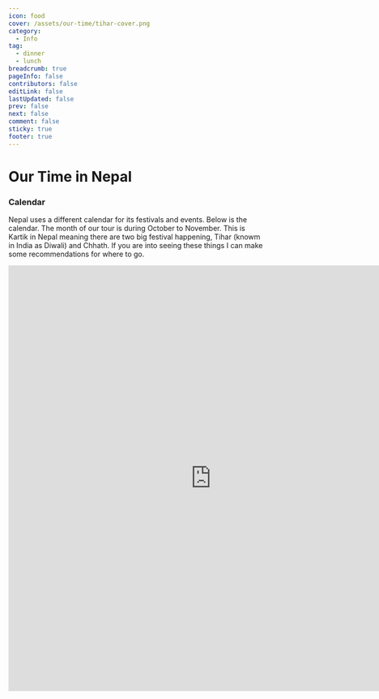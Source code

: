 ```yaml
---
icon: food
cover: /assets/our-time/tihar-cover.png
category:
  - Info
tag:
  - dinner
  - lunch
breadcrumb: true
pageInfo: false
contributors: false
editLink: false
lastUpdated: false
prev: false
next: false
comment: false
sticky: true
footer: true
---
```


# Our Time in Nepal

### Calendar

Nepal uses a different calendar for its festivals and events. Below is the calendar. The month of our tour is during October to November.
This is Kartik in Nepal meaning there are two big festival happening, Tihar (knowm in India as Diwali) and Chhath.
If you are into seeing these things I can make some recommendations for where to go.

<iframe src="https://www.hamropatro.com/widgets/calender-full.php" frameborder="0" scrolling="no" marginwidth="0" marginheight="0" style="border:none; overflow:hidden; width:800px; height:840px;" allowtransparency="true"></iframe>

